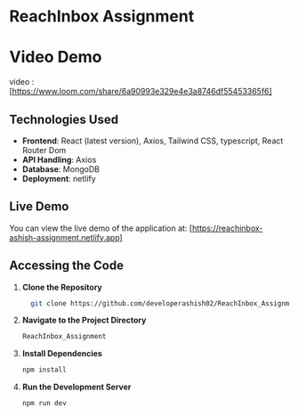 # ReachInbox Assignment

# Video Demo

video : [https://www.loom.com/share/6a90993e329e4e3a8746df55453365f6]


## Technologies Used

- **Frontend**: React (latest version), Axios, Tailwind CSS, typescript, React Router Dom 
- **API Handling**: Axios
- **Database**: MongoDB
- **Deployment**: netlify

## Live Demo

You can view the live demo of the application at: [https://reachinbox-ashish-assignment.netlify.app]


## Accessing the Code

1. **Clone the Repository**

   ```bash
     git clone https://github.com/developerashish02/ReachInbox_Assignment.git
   ```

2. **Navigate to the Project Directory**

   ```bash
   ReachInbox_Assignment
   ```

3. **Install Dependencies**

   ```bash
   npm install
   ```

4. **Run the Development Server**

   ```bash
   npm run dev
   ```
